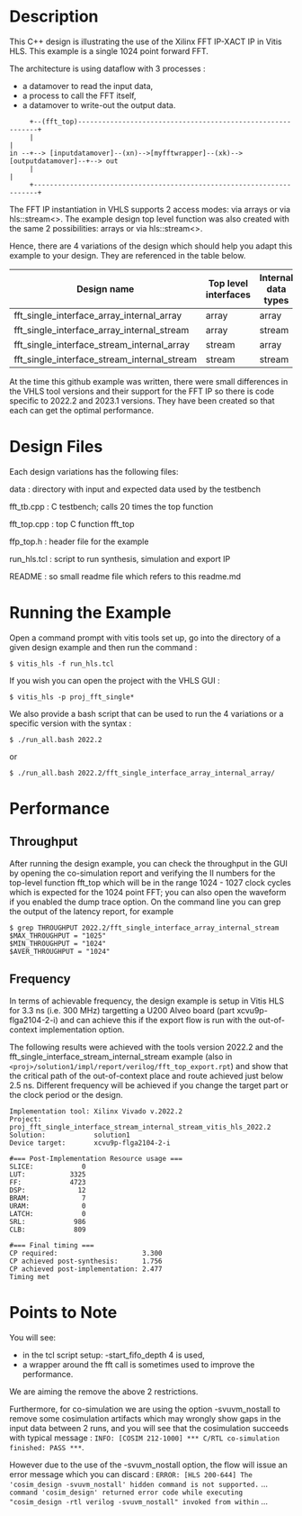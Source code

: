Description
===========

This C++ design is illustrating the use of the Xilinx FFT IP-XACT IP in Vitis HLS. This example is a single 1024 point forward FFT.

The architecture is using dataflow with 3 processes : 
* a datamover to read the input data,
* a process to call the FFT itself,
* a datamover to write-out the output data. 


```
     +--(fft_top)------------------------------------------------------------+
     |                                                                       |
in --+--> [inputdatamover]--(xn)-->[myfftwrapper]--(xk)-->[outputdatamover]--+--> out
     |                                                                       |
     +-----------------------------------------------------------------------+
```

The FFT IP instantiation in VHLS supports 2 access modes: via arrays or via hls::stream<>.
The example design top level function was also created with the same 2 possibilities: arrays or via hls::stream<>. 

Hence, there are 4 variations of the design which should help you adapt this example to your design. They are referenced in the table below.

| Design name             | Top level interfaces | Internal data types |
|---------------------------------------------|--------|--------|
| fft_single_interface_array_internal_array   | array  | array  |
| fft_single_interface_array_internal_stream  | array  | stream |
| fft_single_interface_stream_internal_array  | stream | array  |
| fft_single_interface_stream_internal_stream | stream | stream |

At the time this github example was written, there were small differences in the VHLS tool versions and their support for the FFT IP so there is code specific to 2022.2 and 2023.1 versions. They have been created so that each can get the optimal performance.

Design Files
============
Each design variations has the following files:

data        : directory with input and expected data used by the testbench

fft_tb.cpp  : C testbench; calls 20 times the top function

fft_top.cpp : top C function fft_top

ffp_top.h   : header file for the example 

run_hls.tcl : script to run synthesis, simulation and export IP

README      : so small readme file which refers to this readme.md

Running the Example
===================
Open a command prompt with vitis tools set up, go into the directory of a given design example and then run the command : 
```
$ vitis_hls -f run_hls.tcl
```
If you wish you can open the project with the VHLS GUI :
```
$ vitis_hls -p proj_fft_single*
```
We also provide a bash script that can be used to run the 4 variations or a specific version with the syntax : 
```
$ ./run_all.bash 2022.2
```
or
```
$ ./run_all.bash 2022.2/fft_single_interface_array_internal_array/
```

Performance
===========

## Throughput
After running the design example, you can check the throughput in the GUI by opening the co-simulation report and verifying the II numbers for the top-level function fft_top which will be in the range 1024 - 1027 clock cycles which is expected for the 1024 point FFT; you can also open the waveform if you enabled the dump trace option.
On the command line you can grep the output of the latency report, for example 
```
$ grep THROUGHPUT 2022.2/fft_single_interface_array_internal_stream
$MAX_THROUGHPUT = "1025"
$MIN_THROUGHPUT = "1024"
$AVER_THROUGHPUT = "1024"
```

## Frequency
In terms of achievable frequency, the design example is setup in Vitis HLS for 3.3 ns (i.e. 300 MHz) targetting a U200 Alveo board (part xcvu9p-flga2104-2-i) and can achieve this if the export flow is run with the out-of-context implementation option. 

The following results were achieved with the tools version 2022.2 and the fft_single_interface_stream_internal_stream example (also in `<proj>/solution1/impl/report/verilog/fft_top_export.rpt`) and show that the critical path of the out-of-context place and route achieved just below 2.5 ns. Different frequency will be achieved if you change the target part or the clock period or the design.

```
Implementation tool: Xilinx Vivado v.2022.2
Project:             proj_fft_single_interface_stream_internal_stream_vitis_hls_2022.2
Solution:            solution1
Device target:       xcvu9p-flga2104-2-i

#=== Post-Implementation Resource usage ===
SLICE:            0
LUT:           3325
FF:            4723
DSP:             12
BRAM:             7
URAM:             0
LATCH:            0
SRL:            986
CLB:            809

#=== Final timing ===
CP required:                     3.300
CP achieved post-synthesis:      1.756
CP achieved post-implementation: 2.477
Timing met
```

Points to Note 
===============
You will see:
- in the tcl script setup: -start_fifo_depth 4 is used,
- a wrapper around the fft call is sometimes used to improve the performance.

We are aiming the remove the above 2 restrictions.

Furthermore, for co-simulation we are using the option -svuvm_nostall to remove some cosimulation artifacts which may wrongly show gaps in the input data between 2 runs, and you will see that the cosimulation succeeds with typical message : `INFO: [COSIM 212-1000] *** C/RTL co-simulation finished: PASS ***`.

However due to the use of the -svuvm_nostall option, the flow will issue an error message which you can discard : `ERROR: [HLS 200-644] The 'cosim_design -svuvm_nostall' hidden command is not supported.` ... `command 'cosim_design' returned error code while executing "cosim_design -rtl verilog -svuvm_nostall" invoked from within` ...
